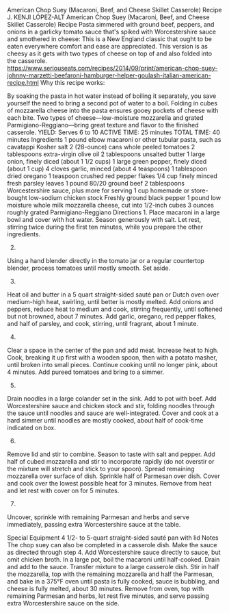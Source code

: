 American Chop Suey (Macaroni, Beef, and Cheese Skillet Casserole) Recipe
J. KENJI LÓPEZ-ALT
American Chop Suey (Macaroni, Beef, and Cheese Skillet Casserole) Recipe
Pasta simmered with ground beef, peppers, and onions in a garlicky tomato sauce that's spiked with Worcestershire sauce and smothered in cheese: This is a New England classic that ought to be eaten everywhere comfort and ease are appreciated. This version is as cheesy as it gets with two types of cheese on top of and also folded into the casserole.
https://www.seriouseats.com/recipes/2014/09/print/american-chop-suey-johnny-marzetti-beefaroni-hamburger-helper-goulash-italian-american-recipe.html
Why this recipe works:

By soaking the pasta in hot water instead of boiling it separately, you save yourself the need to bring a second pot of water to a boil.
Folding in cubes of mozzarella cheese into the pasta ensures gooey pockets of cheese with each bite.
Two types of cheese—low-moisture mozzarella and grated Parmigiano-Reggiano—bring great texture and flavor to the finished casserole.
YIELD:
Serves 6 to 10
ACTIVE TIME:
25 minutes
TOTAL TIME:
40 minutes
Ingredients
1 pound elbow macaroni or other tubular pasta, such as cavatappi
Kosher salt
2 (28-ounce) cans whole peeled tomatoes
2 tablespoons extra-virgin olive oil
2 tablespoons unsalted butter
1 large onion, finely diced (about 1 1/2 cups)
1 large green pepper, finely diced (about 1 cup)
4 cloves garlic, minced (about 4 teaspoons)
1 tablespoon dried oregano
1 teaspoon crushed red pepper flakes
1/4 cup finely minced fresh parsley leaves
1 pound 80/20 ground beef
2 tablespoons Worcestershire sauce, plus more for serving
1 cup homemade or store-bought low-sodium chicken stock
Freshly ground black pepper
1 pound low moisture whole milk mozzarella cheese, cut into 1/2-inch cubes
3 ounces roughly grated Parmigiano-Reggiano
Directions
1.
Place macaroni in a large bowl and cover with hot water. Season generously with salt. Let rest, stirring twice during the first ten minutes, while you prepare the other ingredients.

2.
Using a hand blender directly in the tomato jar or a regular countertop blender, process tomatoes until mostly smooth. Set aside.

3.
Heat oil and butter in a 5 quart straight-sided sauté pan or Dutch oven over medium-high heat, swirling, until better is mostly melted. Add onions and peppers, reduce heat to medium and cook, stirring frequently, until softened but not browned, about 7 minutes. Add garlic, oregano, red pepper flakes, and half of parsley, and cook, stirring, until fragrant, about 1 minute.

4.
Clear a space in the center of the pan and add meat. Increase heat to high. Cook, breaking it up first with a wooden spoon, then with a potato masher, until broken into small pieces. Continue cooking until no longer pink, about 4 minutes. Add pureed tomatoes and bring to a simmer.

5.
Drain noodles in a large colander set in the sink. Add to pot with beef. Add Worcestershire sauce and chicken stock and stir, folding noodles through the sauce until noodles and sauce are well-integrated. Cover and cook at a hard simmer until noodles are mostly cooked, about half of cook-time indicated on box.

6.
Remove lid and stir to combine. Season to taste with salt and pepper. Add half of cubed mozzarella and stir to incorporate rapidly (do not overstir or the mixture will stretch and stick to your spoon). Spread remaining mozzarella over surface of dish. Sprinkle half of Parmesan over dish. Cover and cook over the lowest possible heat for 3 minutes. Remove from heat and let rest with cover on for 5 minutes.

7.
Uncover, sprinkle with remaining Parmesan and herbs and serve immediately, passing extra Worcestershire sauce at the table.

Special Equipment
4 1/2- to 5-quart straight-sided sauté pan with lid
Notes
The chop suey can also be completed in a casserole dish. Make the sauce as directed through step 4. Add Worcestershire sauce directly to sauce, but omit chicken broth. In a large pot, boil the macaroni until half-cooked. Drain and add to the sauce. Transfer mixture to a large casserole dish. Stir in half the mozzarella, top with the remaining mozzarella and half the Parmesan, and bake in a 375°F oven until pasta is fully cooked, sauce is bubbling, and cheese is fully melted, about 30 minutes. Remove from oven, top with remaining Parmesan and herbs, let rest five minutes, and serve passing extra Worcestershire sauce on the side.